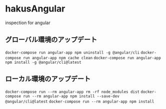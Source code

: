 # hakusAngular
inspection for angular

## グローバル環境のアップデート
`docker-compose run angular-app npm uninstall -g @angular/cli`
`docker-compose run angular-app npm cache clean`
`docker-compose run angular-app npm install -g @angular/cli@latest`

## ローカル環境のアップデート
`docker-compose run --rm angular-app rm -rf node_modules dist`
`docker-compose run --rm angular-app npm install --save-dev @angular/cli@latest`
`docker-compose run --rm angular-app npm install`
